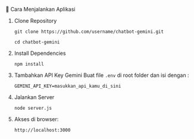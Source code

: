 🚀 Cara Menjalankan Aplikasi
1. Clone Repository
 
    `git clone https://github.com/username/chatbot-gemini.git`
 
    `cd chatbot-gemini`


2. Install Dependencies

   `npm install`

3. Tambahkan API Key Gemini
Buat file `.env` di root folder dan isi dengan :

    `GEMINI_API_KEY=masukkan_api_kamu_di_sini`

4. Jalankan Server

    `node server.js`

6. Akses di browser: 

    `http://localhost:3000`
